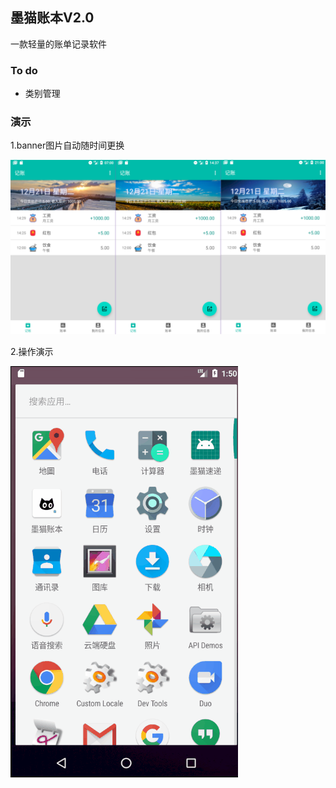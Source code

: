 ## 墨猫账本V2.0
一款轻量的账单记录软件

### To do
 - 类别管理

### 演示
1.banner图片自动随时间更换

![banner](git_image/banner_demo.png)

2.操作演示

![gif](git_image/GIF.gif)

